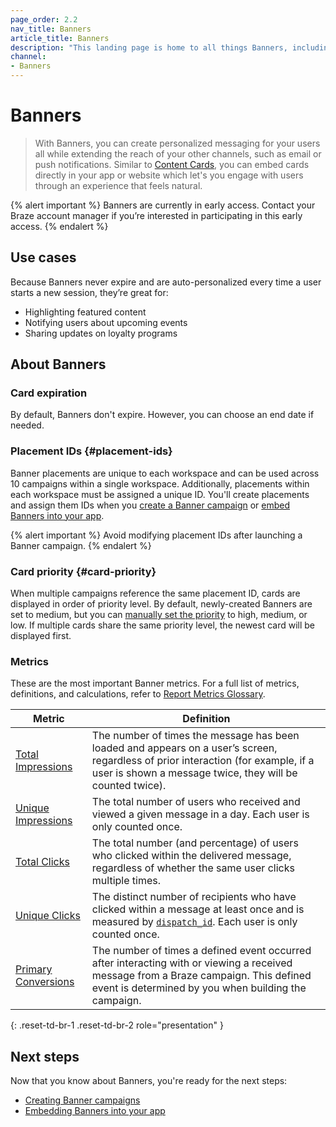 ```yaml
---
page_order: 2.2
nav_title: Banners
article_title: Banners
description: "This landing page is home to all things Banners, including articles on how to create Banners, and use cases."
channel:
- Banners
---
```


# Banners

> With Banners, you can create personalized messaging for your users all while extending the reach of your other channels, such as email or push notifications. Similar to [Content Cards]({{site.baseurl}}/user_guide/message_building_by_channel/content_cards/about), you can embed cards directly in your app or website which let's you engage with users through an experience that feels natural.

{% alert important %}
Banners are currently in early access. Contact your Braze account manager if you’re interested in participating in this early access.
{% endalert %}

## Use cases

Because Banners never expire and are auto-personalized every time a user starts a new session, they’re great for:

- Highlighting featured content
- Notifying users about upcoming events
- Sharing updates on loyalty programs

## About Banners

### Card expiration

By default, Banners don't expire. However, you can choose an end date if needed.

### Placement IDs {#placement-ids}

Banner placements are unique to each workspace and can be used across 10 campaigns within a single workspace. Additionally, placements within each workspace must be assigned a unique ID. You'll create placements and assign them IDs when you [create a Banner campaign]({{site.baseurl}}/developer_guide/banners/creating_campaigns/) or [embed Banners into your app]({{site.baseurl}}/developer_guide/banners/embedding_banners/).

{% alert important %}
Avoid modifying placement IDs after launching a Banner campaign.
{% endalert %}

### Card priority {#card-priority}

When multiple campaigns reference the same placement ID, cards are displayed in order of priority level. By default, newly-created Banners are set to medium, but you can [manually set the priority]({{site.baseurl}}/developer_guide/banners/creating_campaigns/#set-priority) to high, medium, or low. If multiple cards share the same priority level, the newest card will be displayed first.

### Metrics

These are the most important Banner metrics. For a full list of metrics, definitions, and calculations, refer to [Report Metrics Glossary]({{site.baseurl}}/user_guide/data/report_metrics/).

| Metric | Definition |
| --- | --- |
| [Total Impressions]({{site.baseurl}}/user_guide/data_and_analytics/report_metrics#total-impressions) | The number of times the message has been loaded and appears on a user’s screen, regardless of prior interaction (for example, if a user is shown a message twice, they will be counted twice). |
| [Unique Impressions]({{site.baseurl}}/user_guide/data_and_analytics/report_metrics#unique-impressions) | The total number of users who received and viewed a given message in a day. Each user is only counted once. |
| [Total Clicks]({{site.baseurl}}/user_guide/data_and_analytics/report_metrics#total-clicks) | The total number (and percentage) of users who clicked within the delivered message, regardless of whether the same user clicks multiple times. |
| [Unique Clicks]({{site.baseurl}}/user_guide/data_and_analytics/report_metrics#unique-clicks) | The distinct number of recipients who have clicked within a message at least once and is measured by [`dispatch_id`]({{site.baseurl}}/help/help_articles/data/dispatch_id/). Each user is only counted once. |
| [Primary Conversions]({{site.baseurl}}/user_guide/data_and_analytics/report_metrics#primary-conversions-a-or-primary-conversion-event) | The number of times a defined event occurred after interacting with or viewing a received message from a Braze campaign. This defined event is determined by you when building the campaign. |
{: .reset-td-br-1 .reset-td-br-2 role="presentation" }

## Next steps

Now that you know about Banners, you're ready for the next steps:

- [Creating Banner campaigns]({{site.baseurl}}/developer_guide/banners/creating_campaigns/)
- [Embedding Banners into your app]({{site.baseurl}}/developer_guide/banners/embedding_banners/)
